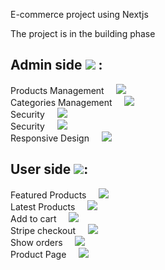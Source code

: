 E-commerce project using Nextjs <br />

The project is in the building phase <br />

## Admin side ![](https://geps.dev/progress/100) :

Products Management &nbsp; &nbsp; ![](https://geps.dev/progress/100) <br />
Categories Management &nbsp; &nbsp; ![](https://geps.dev/progress/100) <br />
Security &nbsp; &nbsp; ![](https://geps.dev/progress/100) <br />
Security &nbsp; &nbsp; ![](https://geps.dev/progress/100) <br />
Responsive Design &nbsp; &nbsp; ![](https://geps.dev/progress/100) <br />

## User side ![](https://geps.dev/progress/0): <br />

Featured Products &nbsp; &nbsp; ![](https://geps.dev/progress/0) <br />
Latest Products &nbsp; &nbsp; ![](https://geps.dev/progress/0) <br />
Add to cart &nbsp; &nbsp; ![](https://geps.dev/progress/0) <br />
Stripe checkout &nbsp; &nbsp; ![](https://geps.dev/progress/0) <br />
Show orders &nbsp; &nbsp; ![](https://geps.dev/progress/0) <br />
Product Page &nbsp; &nbsp; ![](https://geps.dev/progress/0) <br />

<!-- checking redux performance: createProduct/pending -> getProductsPendning -> create/fulfilled -> getprod/fulfilled
the page is redirected to products then the item is removed not the viceversa
Sometimes the getProduct is called before the createProduct is fulfilled
How to edit productForm
Check await keyboard before dispatch for post and put
-->
